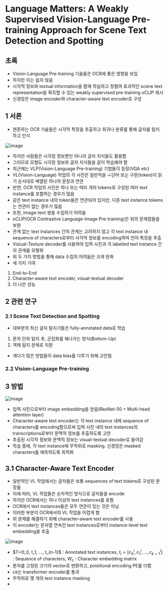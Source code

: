 # Language Matters: A Weakly Supervised Vision-Language Pre-training Approach for Scene Text Detection and Spotting

## 초록

- Vision-Language Pre-training 기술들은 OCR에 좋은 영향을 보임
- 하지만 이는 쉽지 않음
- 시각적 정보와 textual information을 함께 학습하고 정렬여 효과적인 scene text representation을 획득할 수 있는 weakly supervised pre-training oCLIP 제시
- 신경망은 image encoder와 character-aware text encoder로 구성

## 1 서론
- 현존하는 OCR 기술들은 시각적 특징을 추출하고 회귀나 분류를 통해 글자를 탐지하고 인식

![image](https://github.com/user-attachments/assets/3ef60ee8-ca83-47f7-95c4-93fc965ab12b)

- 하지만 사람들은 시각정 정보뿐만 아니라 글자 지식들도 활용함
- 그러므로 모형도 시각정 정보와 글자 지식들을 같이 학습해야 함
- 최근에는 VLP(Vision-Language Pre-training) 기법들이 등장(VQA etc)
- VL(Vision-Language) 작업의 각 사진은 일반적을 ㅗ단어 또는 구문(token)이 읽기 순서대로 배열된 하나의 문장과 연관
- 반면, OCR 작업의 사진은 하나 또는 여러 개의 tokens로 구성된 여러 text instance를 포함하는 경우가 많음
- 같은 text instance 내의 token들은 연관되어 있지만, 다른 text instance tokens는 연관이 없는 경우가 많음
- 또한, Image-text 쌍을 수집하기 어려움
- oCLIP(OCR Contrastive Language-Image Pre-training)은 위의 문제점들을 보완
- 관계 없는 text instances 간의 관계는 고려하지 않고 각 text instance 내 sequence of characters로부터 사걱적 정보를 encoding하여 언어 특징을 추출
- Visiual-Texture decoder를 사용하여 입력 사진과 각 labelled text instance 간의 관계를 모형화
- 위 두 가지 방법을 통해 data 수집의 어려움은 크게 완화
- 세 가지 기여
1. End-to-End
2. Character-aware text encoder, visual-textual decoder
3. 더 나은 성능

## 2 관련 연구

### 2.1 Scene Text Detection and Spotting
- 대부분의 최신 글자 탐지기들은 fully-annotated data로 학습
1. 문자 단위 탐지 후, 군집화를 해나가는 방식(Bottom-Up)
2. 객체 탐지 문제로 치환
- 게다가 많은 방법들이 data bias를 다루기 위해 고안됨

### 2.2 Vision-Language Pre-training

## 3 방법

![image](https://github.com/user-attachments/assets/6b074556-9f64-4ecd-bc30-413c66111889)

- 입력 사진으로부터 image embedding을 얻음(ResNet-50 + Multi-head attention layer)
- Character-aware text encoder는 각 text instance 내에 sequence of characters를 encoding함으로써 입력 사진 내의 text instances의 transcriptions로부터 문맥적 정보를 추출하도록 고안
- 추출된 시각적 정보와 문맥적 정보는 visual-textual decoder로 들어감
- 학습 중에, 각 text instance에 무작위로 masking. 신경망은 masked characters를 예측하도록 최적화

## 3.1 Character-Aware Text Encoder

- 일반적인 VL 작업에서는 글자들은 보통 sequences of text tokens로 구성된 문장들
- 이에 따라, VL 작업들은 순차적인 방식으로 글자들을 encode
- 하지만 OCR에서는 하나 이상의 text instances를 포함
- OCR에서 text instances들은 모두 연관이 있는 것은 아님
- 이러한 부분이 OCR에서의 VL 작업을 어렵게 함
- 위 문제를 해결하기 위해 character-aware text encoder를 사용
- 이 encoder는 문자열 연속인 text instances로부터 instance-level text embedding을 추출

![image](https://github.com/user-attachments/assets/6e0648ba-bc6c-4610-81a8-373544f21391)

- $T={t_0, t_1, ..., t_{n-1}$ : Annotated text instances, $t_i = [c^i_0, c^i_1,...,c^i_{k=1}]$ : Sequence of characters, $W_c$ : Character embedding matrix
- 문자를 고정된 크기의 vector로 변환하고, poisitional encoding PE를 더함
- ce는 transformer encoder를 통과
- 무작위로 몇 개의 text instance masking
- 





